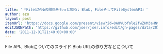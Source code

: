 ```yaml
---
title: '『FileとWebの関係をもっと知る: Blob, FileそしてFileSystemAPI』'
author: azu
layout: post
itemUrl: 'https://docs.google.com/present/view?id=0AUVUbfole2fwZHM3aHNyc18wZmR0cThtZnM&hl=en_US&pli=1'
editJSONPath: 'https://github.com/jser/jser.info/edit/gh-pages/data/2011/12/index.json'
date: '2011-12-01T21:40:00+00:00'
---
```

File API、Blobについてのスライド
Blob URLの作り方などについて
